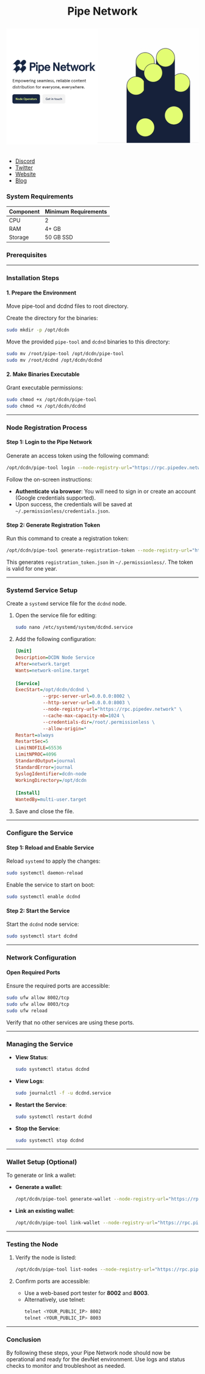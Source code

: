 <h1 align="center"> Pipe Network

![0G Image](https://github.com/xhinis/pipe/blob/b68b8b72547bc430bb77db1bd12dcc9d05885dc7/Pipe.png)


</h1>

 * [Discord](https://discord.gg/cqfGXR85YY)<br>
 * [Twitter](https://x.com/pipenetwork)<br>
 * [Website](https://pipe.network/)<br>
 * [Blog](https://pipe.network/blog)<br>


### System Requirements

| Component | Minimum Requirements |
|---|---|
| CPU | 2 |
| RAM | 4+ GB |
| Storage | 50 GB SSD |

### Prerequisites



---

### Installation Steps

#### 1. **Prepare the Environment**
Move pipe-tool and dcdnd files to root directory.

Create the directory for the binaries:
```bash
sudo mkdir -p /opt/dcdn
```

Move the provided `pipe-tool` and `dcdnd` binaries to this directory:
```bash
sudo mv /root/pipe-tool /opt/dcdn/pipe-tool
sudo mv /root/dcdnd /opt/dcdn/dcdnd
```

#### 2. **Make Binaries Executable**
Grant executable permissions:
```bash
sudo chmod +x /opt/dcdn/pipe-tool
sudo chmod +x /opt/dcdn/dcdnd
```

---

### Node Registration Process

#### Step 1: Login to the Pipe Network
Generate an access token using the following command:
```bash
/opt/dcdn/pipe-tool login --node-registry-url="https://rpc.pipedev.network"
```

Follow the on-screen instructions:
- **Authenticate via browser**: You will need to sign in or create an account (Google credentials supported).
- Upon success, the credentials will be saved at `~/.permissionless/credentials.json`.

#### Step 2: Generate Registration Token
Run this command to create a registration token:
```bash
/opt/dcdn/pipe-tool generate-registration-token --node-registry-url="https://rpc.pipedev.network"
```

This generates `registration_token.json` in `~/.permissionless/`. The token is valid for one year.

---

### Systemd Service Setup

Create a `systemd` service file for the `dcdnd` node.

1. Open the service file for editing:
   ```bash
   sudo nano /etc/systemd/system/dcdnd.service
   ```

2. Add the following configuration:
   ```ini
   [Unit]
   Description=DCDN Node Service
   After=network.target
   Wants=network-online.target

   [Service]
   ExecStart=/opt/dcdn/dcdnd \
             --grpc-server-url=0.0.0.0:8002 \
             --http-server-url=0.0.0.0:8003 \
             --node-registry-url="https://rpc.pipedev.network" \
             --cache-max-capacity-mb=1024 \
             --credentials-dir=/root/.permissionless \
             --allow-origin=*
   Restart=always
   RestartSec=5
   LimitNOFILE=65536
   LimitNPROC=4096
   StandardOutput=journal
   StandardError=journal
   SyslogIdentifier=dcdn-node
   WorkingDirectory=/opt/dcdn

   [Install]
   WantedBy=multi-user.target
   ```

3. Save and close the file.

---

### Configure the Service

#### Step 1: Reload and Enable Service
Reload `systemd` to apply the changes:
```bash
sudo systemctl daemon-reload
```

Enable the service to start on boot:
```bash
sudo systemctl enable dcdnd
```

#### Step 2: Start the Service
Start the `dcdnd` node service:
```bash
sudo systemctl start dcdnd
```

---

### Network Configuration

#### Open Required Ports
Ensure the required ports are accessible:
```bash
sudo ufw allow 8002/tcp
sudo ufw allow 8003/tcp
sudo ufw reload
```

Verify that no other services are using these ports.

---

### Managing the Service

- **View Status**:
  ```bash
  sudo systemctl status dcdnd
  ```

- **View Logs**:
  ```bash
  sudo journalctl -f -u dcdnd.service
  ```

- **Restart the Service**:
  ```bash
  sudo systemctl restart dcdnd
  ```

- **Stop the Service**:
  ```bash
  sudo systemctl stop dcdnd
  ```

---

### Wallet Setup (Optional)
To generate or link a wallet:
- **Generate a wallet**:
  ```bash
  /opt/dcdn/pipe-tool generate-wallet --node-registry-url="https://rpc.pipedev.network"
  ```

- **Link an existing wallet**:
  ```bash
  /opt/dcdn/pipe-tool link-wallet --node-registry-url="https://rpc.pipedev.network" --public-key <BASE58_PUBLIC_KEY>
  ```

---

### Testing the Node
1. Verify the node is listed:
   ```bash
   /opt/dcdn/pipe-tool list-nodes --node-registry-url="https://rpc.pipedev.network"
   ```

2. Confirm ports are accessible:
   - Use a web-based port tester for **8002** and **8003**.
   - Alternatively, use telnet:
     ```bash
     telnet <YOUR_PUBLIC_IP> 8002
     telnet <YOUR_PUBLIC_IP> 8003
     ```

---

### Conclusion
By following these steps, your Pipe Network node should now be operational and ready for the devNet environment. Use logs and status checks to monitor and troubleshoot as needed.
